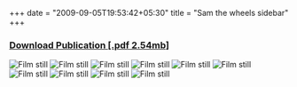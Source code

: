 +++
date = "2009-09-05T19:53:42+05:30"
title = "Sam the wheels sidebar"
+++  

### <a href="/files/STWbooklet.pdf">Download Publication [.pdf 2.54mb]</a>
![Film still](/img/SamTheWheels/sam.png)
![Film still](/img/SamTheWheels/peoplesigns.jpg) 
![Film still](/img/SamTheWheels/real.JPG)
![Film still](/img/SamTheWheels/filmpackage.jpg)
![Film still](/img/SamTheWheels/filmstills/bus.jpg)
![Film still](/img/SamTheWheels/filmstills/family.jpg)
![Film still](/img/SamTheWheels/filmstills/god.jpg)
![Film still](/img/SamTheWheels/filmstills/jesus.jpg)
![Film still](/img/SamTheWheels/filmstills/jesus2.jpg)
![Film still](/img/SamTheWheels/filmstills/jesus3.jpg)
